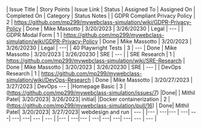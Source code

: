 | Issue Title | Story Points | Issue Link | Status | Assigned To | Assigned On | Completed On | Category | Status Notes |
| GDPR Compliant Privacy Policy | 2 | https://github.com/mp299/mywebclass-simulation/wiki/GDPR-Privacy-Policy | Done | Mike Massotto | 3/20/2023 | 3/26/20230 | Legal | --- |
| GDPR Modal Form | 1 | https://github.com/mp299/mywebclass-simulation/wiki/GDPR-Privacy-Policy | Done | Mike Massotto | 3/20/2023 | 3/26/20230 | Legal | ---|
| 40 Playwright Tests | 3 | --- | Done | Mike Massotto | 3/20/2023 | 3/26/20230 | SRE | --- |
| SRE Research | 1 | https://github.com/mp299/mywebclass-simulation/wiki/SRE-Research | Done | Mike Massotto | 3/20/2023 | 3/26/20230 | SRE | --- |
| DevOps Research | 1 | https://github.com/mp299/mywebclass-simulation/wiki/DevOps-Research | Done | Mike Massotto | 3/20/27/2023 | 3/27/2023 | DevOps --- |
|Homepage Basic | 3 |(https://github.com/mp299/mywebclass-simulation/issues/7) |Done| | Mithil Patel| 3/20/2023| 3/26/2023| initial|
|Docker containerization | 2 |(https://github.com/mp299/mywebclass-simulation/pull/16) | Done| Mithil Patel| 3/20/2023| 3/27/2023| webdesign and run |  --- |
|--- | ---|--- | ---| ---| ---| ---| --- |  --- |
|--- | ---|--- | ---| ---| ---| ---| --- |  --- |
